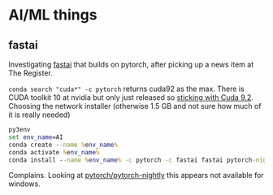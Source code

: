 # AI/ML things

## fastai

Investigating [fastai](http://docs.fast.ai) that builds on pytorch, after picking up a news item at The Register.

`conda search "cuda*" -c pytorch` returns cuda92 as the max. There is CUDA toolkit 10 at nvidia but only just released so [sticking with Cuda 9.2](https://developer.nvidia.com/cuda-92-download-archive). Choosing the network installer (otherwise 1.5 GB and not sure how much of it is really needed)

```cmd
py3env
set env_name=AI
conda create --name %env_name%
conda activate %env_name%
conda install --name %env_name% -c pytorch -c fastai fastai pytorch-nightly cuda92
```

Complains. Looking at [pytorch/pytorch-nightly](https://anaconda.org/pytorch/pytorch-nightly) this appears not available for windows.